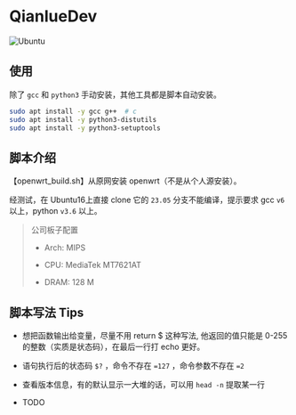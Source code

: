 # QianlueDev

![Ubuntu](https://img.shields.io/badge/Ubuntu-22.04+-E95420?style=social&logo=ubuntu&logoColor=E95420)

## 使用

除了 `gcc` 和 `python3` 手动安装，其他工具都是脚本自动安装。

```bash
sudo apt install -y gcc g++  # c
sudo apt install -y python3-distutils
sudo apt install -y python3-setuptools
```


## 脚本介绍

【openwrt_build.sh】从原网安装 openwrt（不是从个人源安装）。

经测试，在 Ubuntu16上直接 clone 它的 `23.05` 分支不能编译，提示要求 gcc `v6` 以上，python `v3.6` 以上。

> 公司板子配置
>
> - Arch: MIPS
>
> - CPU: MediaTek MT7621AT
> - DRAM: 128 M

## 脚本写法 Tips

- 想把函数输出给变量，尽量不用 return $ 这种写法, 他返回的值只能是 0-255 的整数（实质是状态码），在最后一行打 echo 更好。

- 语句执行后的状态码 `$?` ，命令不存在 `=127` ，命令参数不存在 `=2`

- 查看版本信息，有的默认显示一大堆的话，可以用 `head -n` 提取某一行

- TODO
